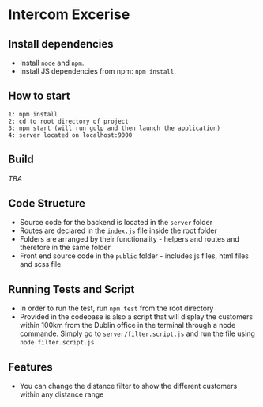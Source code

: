 # Intercom Excerise

## Install dependencies

- Install `node` and `npm`. 
- Install JS dependencies from npm: `npm install`.

## How to start
```
1: npm install
2: cd to root directory of project
3: npm start (will run gulp and then launch the application)
4: server located on localhost:9000
```

## Build

*TBA*

## Code Structure

- Source code for the backend is located in the `server` folder
- Routes are declared in the `index.js` file inside the root folder
- Folders are arranged by their functionality - helpers and routes and therefore in the same folder
- Front end source code in the `public` folder - includes js files, html files and scss file

## Running Tests and Script

- In order to run the test, run `npm test` from the root directory
- Provided in the codebase is also a script that will display the customers within 100km from the Dublin office in the terminal through a node commande. Simply go to `server/filter.script.js` and run the file using `node filter.script.js`

## Features

- You can change the distance filter to show the different customers within any distance range